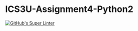 # ICS3U-Assignment4-Python2

[![GitHub's Super Linter](https://github.com/Dahrio-Francois/ICS3U-Assignment4-Python2/workflows/GitHub's%20Super%20Linter/badge.svg)](https://github.com/Dahrio-Francois/ICS3U-Assignment4-Python2/actions)
